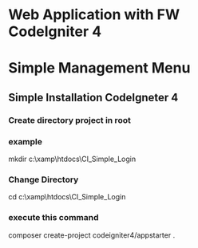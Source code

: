 # Web Application with FW CodeIgniter 4

# Simple Management Menu

## Simple Installation CodeIgneter 4

### Create directory project in root

### example

mkdir c:\xamp\htdocs\CI_Simple_Login

### Change Directory

cd c:\xamp\htdocs\CI_Simple_Login

### execute this command

composer create-project codeigniter4/appstarter .
